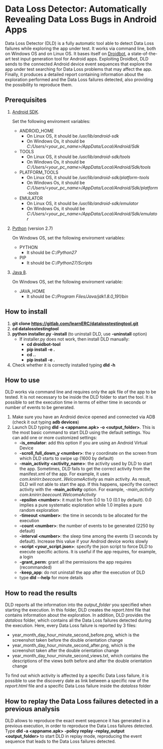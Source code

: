 # Data Loss Detector: Automatically Revealing Data Loss Bugs in Android Apps
Data Loss Detector (DLD) is a fully automatic tool able to detect Data Loss failures while exploring the app under test. 
It works via command line, both on Windows OS and on Linux OS. 
It bases itself on [Droidbot](https://github.com/honeynet/droidbot), a state-of-the-art test input generation tool for Android apps. 
Exploiting Droidbot, DLD sends to the connected Android device event sequences that explore the app under test searching for Data Loss problems that may affect the app. 
Finally, it produces a detailed report containing information about the exploration performed and the 
Data Loss failures detected, also providing the possibility to reproduce them.

## Prerequisites
1) [Android SDK](https://developer.android.com/studio).

    Set the following enviroment variables:
   - ANDROID_HOME
        - On Linux OS, it should be */usr/lib/android-sdk*
        - On Windows Os, it should be *C:/Users/<your_pc_name>/AppData/Local/Android/Sdk*
   - TOOLS 
        - On Linux OS, it should be */usr/lib/android-sdk/tools*
        - On Windows Os, it should be *C:/Users/<your_pc_name>/AppData/Local/Android/Sdk/tools*
   - PLATFORM_TOOLS 
        - On Linux OS, it should be */usr/lib/android-sdk/platform-tools*
        - On Windows Os, it should be *C:/Users/<your_pc_name>/AppData/Local/Android/Sdk/platform-tools*
   - EMULATOR 
        - On Linux OS, it should be */usr/lib/android-sdk/emulator*
        - On Windows Os, it should be *C:/Users/<your_pc_name>/AppData/Local/Android/Sdk/emulator*
2) [Python](https://www.python.org/downloads/release/python-2716/) (version 2.7)
    
    On Windows OS, set the following enviroment variables:
    - PYTHON 
        - It should be *C:/Python27* 
    - PIP 
        - It should be *C:/Python27/Scripts*
    
3) [Java 8](https://www.oracle.com/technetwork/java/javase/downloads/jdk8-downloads-2133151.html). 
    
    On Windows OS, set the following enviroment variable:
    - JAVA_HOME 
        - It should be *C:/Program Files/Java/jdk1.8.0_191/bin* 

## How to install
1) **git clone https://gitlab.com/learnERC/datalosstestingtool.git**
2) **cd datalosstestingtool**
3) **python installer.py -install** (to uninstall DLD, use **-uninstall** option)
   - If installer.py does not work, then install DLD manually:
      - **cd droidbot-tool**
      - **pip install -e .**
      - **cd ..**
      - **pip install -e .**
4) Check whether it is correctly installed typing **dld -h**

## How to use
DLD works via command line and requires only the apk file of the app to be tested. It is not necessary to be inside the DLD folder to start the tool. It is possible to set the execution time in terms of either time in seconds or number of events to be generated. 
1) Make sure you have an Android device opened and connected via ADB (check it out typing **adb devices**)
2) Launch DLD typing **dld -a <appname.apk> -o <output_folder>**. This is the most basic command to start DLD using the default settings. 
You can add one or more customized settings:
   - **-is_emulator**: add this option if you are using an Android Virtual Device
   - **-scroll_full_down_y \<number\>**: the y coordinate on the screen from which DLD starts to swipe up (1600 by default)
   - **-main_activity <activity_name>**: the activity used by DLD to start the app. Sometimes, DLD fails to get the correct activity 
from the manifest.xml of the app. For example, it uses *com.knirirr.beecount..WelcomeActivity* as main activity.
As result, DLD will not able to start the app. If this happens, specify the correct activity with the **-main_activity** option. For example, *-main_activity com.knirirr.beecount.WelcomeActivity*
   - **-epsilon \<number\>**: it must be from 0.0 to 1.0 (0.1 by default). 0.0 implies a pure systematic exploration while 1.0 
   implies a pure random exploration
   - **-timeout \<number\>**: the time in seconds to be allocated for the execution
   - **-count \<number\>**: the number of events to be generated (2250 by default)
   - **-interval \<number\>**: the sleep time among the events (3 seconds by default). Increase this value if your Android device works slowly
   - **-script <your_script.json>**: specify the json script to force DLD to execute specific actions. It is useful if the app requires, for example, a login
   - **-grant_perm**: grant all the permissions the app requires (recommanded)
   - **-keep_app**: do not uninstall the app after the execution of DLD
   - type **dld --help** for more details

## How to read the results
DLD reports all the information into the *output_folder* you specified when starting the execution. In this folder, DLD creates the *report.html* file that contains information about the exploration. In addition, DLD provides the *dataloss* folder, which contains all the Data Loss failures detected during the execution. Here, every Data Loss failure is reported by 3 files:
- year_month_day_hour_minute_second_before.png, which is the screenshot taken before the double orientation change
- year_month_day_hour_minute_second_after.png, which is the screenshot taken after the double orientation change
- year_month_day_hour_minute_second_views.txt, which contains the descriptions of the views both before and after the double orientation change

To find out which activity is affected by a specific Data Loss failure, it is possible to use the discovery date as link between a specific row of the *report.html* file and a specific Data Loss failure inside the *dataloss* folder

## How to replay the Data Loss failures detected in a previous analysis
DLD allows to reproduce the exact event sequence it has generated in a previous execution, in order to reproduce the Data Loss failures detected.
Type **dld -a <appname.apk> -policy replay -replay_output <output_folder>** to start DLD in replay mode, reproducing the event sequence that leads to the Data Loss failures detected.
